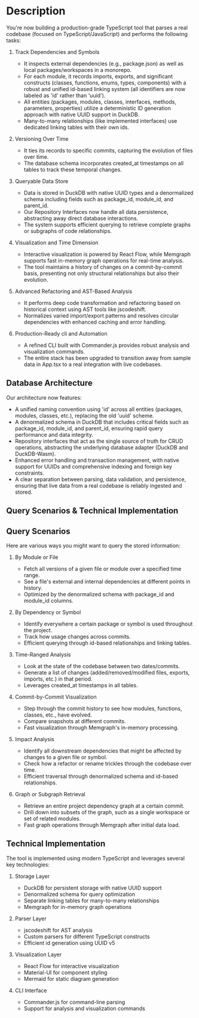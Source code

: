 # Description

You're now building a production-grade TypeScript tool that parses a real codebase (focused on TypeScript/JavaScript)
and performs the following tasks:

1. Track Dependencies and Symbols

   - It inspects external dependencies (e.g., package.json) as well as local packages/workspaces in a monorepo.
   - For each module, it records imports, exports, and significant constructs (classes, functions, enums, types,
     components) with a robust and unified id-based linking system (all identifiers are now labeled as 'id' rather than
     'uuid').
   - All entities (packages, modules, classes, interfaces, methods, parameters, properties) utilize a deterministic ID
     generation approach with native UUID support in DuckDB.
   - Many-to-many relationships (like implemented interfaces) use dedicated linking tables with their own ids.

2. Versioning Over Time

   - It ties its records to specific commits, capturing the evolution of files over time.
   - The database schema incorporates created_at timestamps on all tables to track these temporal changes.

3. Queryable Data Store

   - Data is stored in DuckDB with native UUID types and a denormalized schema including fields such as package_id,
     module_id, and parent_id.
   - Our Repository Interfaces now handle all data persistence, abstracting away direct database interactions.
   - The system supports efficient querying to retrieve complete graphs or subgraphs of code relationships.

4. Visualization and Time Dimension

   - Interactive visualization is powered by React Flow, while Memgraph supports fast in-memory graph operations for
     real-time analysis.
   - The tool maintains a history of changes on a commit-by-commit basis, presenting not only structural relationships
     but also their evolution.

5. Advanced Refactoring and AST-Based Analysis

   - It performs deep code transformation and refactoring based on historical context using AST tools like jscodeshift.
   - Normalizes varied import/export patterns and resolves circular dependencies with enhanced caching and error
     handling.

6. Production-Ready cli and Automation

   - A refined CLI built with Commander.js provides robust analysis and visualization commands.
   - The entire stack has been upgraded to transition away from sample data in App.tsx to a real integration with live
     codebases.

## Database Architecture

Our architecture now features:

- A unified naming convention using 'id' across all entities (packages, modules, classes, etc.), replacing the old
  'uuid' scheme.
- A denormalized schema in DuckDB that includes critical fields such as package_id, module_id, and parent_id, ensuring
  rapid query performance and data integrity.
- Repository interfaces that act as the single source of truth for CRUD operations, abstracting the underlying database
  adapter (DuckDB and DuckDB-Wasm).
- Enhanced error handling and transaction management, with native support for UUIDs and comprehensive indexing and
  foreign key constraints.
- A clear separation between parsing, data validation, and persistence, ensuring that live data from a real codebase is
  reliably ingested and stored.

## Query Scenarios & Technical Implementation

## Query Scenarios

Here are various ways you might want to query the stored information:

1. By Module or File

   - Fetch all versions of a given file or module over a specified time range.
   - See a file's external and internal dependencies at different points in history.
   - Optimized by the denormalized schema with package_id and module_id columns.

2. By Dependency or Symbol

   - Identify everywhere a certain package or symbol is used throughout the project.
   - Track how usage changes across commits.
   - Efficient querying through id-based relationships and linking tables.

3. Time-Ranged Analysis

   - Look at the state of the codebase between two dates/commits.
   - Generate a list of changes (added/removed/modified files, exports, imports, etc.) in that period.
   - Leverages created_at timestamps in all tables.

4. Commit-by-Commit Visualization

   - Step through the commit history to see how modules, functions, classes, etc., have evolved.
   - Compare snapshots at different commits.
   - Fast visualization through Memgraph's in-memory processing.

5. Impact Analysis

   - Identify all downstream dependencies that might be affected by changes to a given file or symbol.
   - Check how a refactor or rename trickles through the codebase over time.
   - Efficient traversal through denormalized schema and id-based relationships.

6. Graph or Subgraph Retrieval
   - Retrieve an entire project dependency graph at a certain commit.
   - Drill down into subsets of the graph, such as a single workspace or set of related modules.
   - Fast graph operations through Memgraph after initial data load.

## Technical Implementation

The tool is implemented using modern TypeScript and leverages several key technologies:

1. Storage Layer

   - DuckDB for persistent storage with native UUID support
   - Denormalized schema for query optimization
   - Separate linking tables for many-to-many relationships
   - Memgraph for in-memory graph operations

2. Parser Layer

   - jscodeshift for AST analysis
   - Custom parsers for different TypeScript constructs
   - Efficient id generation using UUID v5

3. Visualization Layer

   - React Flow for interactive visualization
   - Material-UI for component styling
   - Mermaid for static diagram generation

4. CLI Interface
   - Commander.js for command-line parsing
   - Support for analysis and visualization commands
